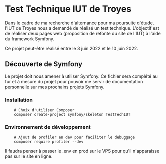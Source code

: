 # Test Technique IUT de Troyes

Dans le cadre de ma recherche d'alternance pour ma poursuite d'étude, l'IUT de Troyes nous a demandé de réalisé un test technique. L'objectif est de réaliser deux pages web (proposition de refonte du site de l'IUT) à l'aide du framework Symfony.

Ce projet peut-être réalisé entre le 3 juin 2022 et le 10 juin 2022. 

## Découverte de Symfony

Le projet doit nous amener à utiliser Symfony. Ce fichier sera complété au fur et à mesure du projet pour pouvoir me servir de documentation personnelle sur mes prochains projets Symfony.

### Installation

```
    # Choix d'utiliser Composer
    composer create-project symfony/skeleton TestTechIUT
```

### Environnement de développement

```
    # Ajout de profiler en dev pour faciliter le debuggage
    composer require profiler --dev
```
Il faudra penser à passer le .env en prod sur le VPS pour qu'il n'apparaisse pas sur le site en ligne.
